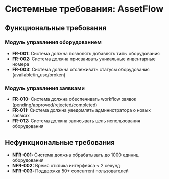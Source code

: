 # Системные требования: AssetFlow

## Функциональные требования

### Модуль управления оборудованием
- **FR-001:** Система должна позволять добавлять типы оборудования
- **FR-002:** Система должна присваивать уникальные инвентарные номера
- **FR-003:** Система должна отслеживать статусы оборудования (available/in_use/broken)

### Модуль управления заявками  
- **FR-010:** Система должна обеспечивать workflow заявок (pending/approved/rejected/completed)
- **FR-011:** Система должна уведомлять администратора о новых заявках
- **FR-012:** Система должна записывать цель использования оборудования

## Нефункциональные требования

- **NFR-001:** Система должна обрабатывать до 1000 единиц оборудования
- **NFR-002:** Время отклика интерфейса < 2 секунд
- **NFR-003:** Поддержка 50+ concurrent пользователей